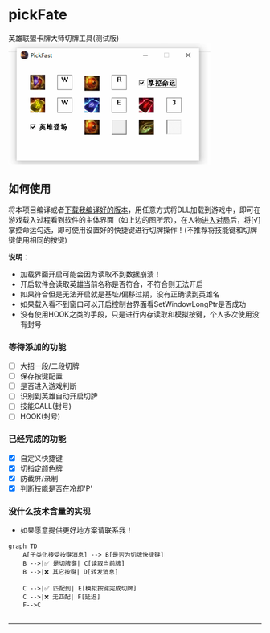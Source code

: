 # pickFate
英雄联盟卡牌大师切牌工具(测试版)  
![image](https://github.com/dearkiku/pickFate/blob/main/temp/QQ%E5%9B%BE%E7%89%8720250420192505.png)

## 如何使用
将本项目编译或者[下载我编译好的版本](https://github.com/dearkiku/pickFate/releases/tag/TEST)，用任意方式将DLL加载到游戏中，即可在游戏载入过程看到软件的主体界面（如上边的图所示），在人物<ins>进入对局</ins>后，将[√]掌控命运勾选，即可使用设置好的快捷键进行切牌操作！(不推荐将技能键和切牌键使用相同的按键)  
  
**说明**：
- 加载界面开启可能会因为读取不到数据崩溃！
- 开启软件会读取英雄当前名称是否符合，不符合则无法开启
- 如果符合但是无法开启就是基址/偏移过期，没有正确读到英雄名
- 如果载入看不到窗口可以开启控制台界面看SetWindowLongPtr是否成功
- 没有使用HOOK之类的手段，只是进行内存读取和模拟按键，个人多次使用没有封号
### 等待添加的功能
- [ ] 大招一段/二段切牌
- [ ] 保存按键配置
- [ ] 是否进入游戏判断
- [ ] 识别到英雄自动开启切牌
- [ ] 技能CALL(封号)
- [ ] HOOK(封号)

### 已经完成的功能
- [x] 自定义快捷键
- [x] 切指定颜色牌
- [x] 防截屏/录制
- [x] 判断技能是否在冷却'P'

### 没什么技术含量的实现
- 如果愿意提供更好地方案请联系我！
```mermaid
graph TD
    A[子类化接受按键消息] --> B[是否为切牌快捷键]
    B -->|✅ 是切牌键| C[读取当前牌]
    B -->|❌ 其它按键| D[转发消息]
    
    C -->|✅ 匹配到| E[模拟按键完成切牌]
    C -->|❌ 无匹配| F[延迟]
    F-->C
    
```

---
